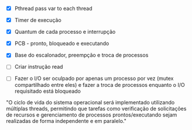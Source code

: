 - [x] Pthread pass var to each thread
- [x] Timer de execução
- [x] Quantum de cada processo e interrupção
- [x] PCB - pronto, bloqueado e executando
- [x] Base do escalonador, preempção e troca de processos
- [ ] Criar instrução read
- [ ] Fazer o I/O ser oculpado por apenas um processo por vez (mutex compartilhado entre eles) e fazer a troca
de processos enquanto o I/O requisitado está bloqueado


"O ciclo de vida do sistema operacional será implementado utilizando múltiplas
threads, permitindo que tarefas como verificação de solicitações de recursos
e gerenciamento de processos prontos/executando sejam realizadas de forma
independente e em paralelo."
